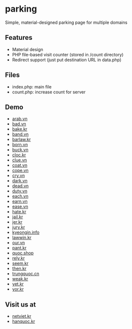 # parking
Simple, material-designed parking page for multiple domains

## Features
* Material design
* PHP file-based visit counter (stored in /count directory)
* Redirect support (just put destination URL in data.php)

## Files
* index.php: main file
* count.php: increase count for server

## Demo
* [arab.vn](https://arab.vn)
* [bad.vn](https://bad.vn)
* [bake.kr](https://bake.kr)
* [band.vn](https://band.vn)
* [barlaw.kr](https://barlaw.kr)
* [born.vn](https://born.vn)
* [buck.vn](https://buck.vn)
* [cloc.kr](https://cloc.kr)
* [clue.vn](https://clue.vn)
* [coat.vn](https://coat.vn)
* [cope.vn](https://cope.vn)
* [cry.vn](https://cry.vn)
* [dark.vn](https://dark.vn)
* [dead.vn](https://dead.vn)
* [duty.vn](https://duty.vn)
* [each.vn](https://each.vn)
* [earn.vn](https://earn.vn)
* [ease.vn](https://ease.vn)
* [hate.kr](https://hate.kr)
* [jail.kr](https://jail.kr)
* [jer.kr](https://jer.kr)
* [jury.kr](https://jury.kr)
* [kyeongin.info](https://kyeongin.info)
* [lawwin.kr](https://lawwin.kr)
* [our.vn](https://our.vn)
* [pant.kr](https://pant.kr)
* [quoc.shop](https://quoc.shop)
* [rely.kr](https://rely.kr)
* [seem.kr](https://seem.kr)
* [then.kr](https://then.kr)
* [trungquoc.cn](https://trungquoc.cn)
* [weak.kr](https://weak.kr)
* [yet.kr](https://yet.kr)
* [yor.kr](https://yor.kr)

## Visit us at
* [netviet.kr](https://netviet.kr)
* [hanquoc.kr](https://hanquoc.kr)